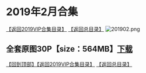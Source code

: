 # 2019年2月合集
[【返回2019VIP合集目录】](https://github.com/sxcool1024/WANIMAL/tree/master/2019%E5%B9%B4VIP%E4%BD%9C%E5%93%81%E5%90%88%E9%9B%86#2019%E5%B9%B4vip%E4%BD%9C%E5%93%81%E5%90%88%E9%9B%86360p533gb2019%E5%B9%B4%E5%90%88%E9%9B%86%E8%B4%AD%E4%B9%B0)
[【返回总目录】](https://github.com/sxcool1024/WANIMAL#wanimal%E5%8E%9F%E7%89%88%E4%BD%9C%E5%93%81%E5%90%88%E9%9B%86)
![201902.png](https://www.nsaimg.com/2020/04/02/5e85ad2bf0849.png)
## 全套原图30P【size：564MB】[下载]()<br>
[【回到顶部】](#readme)[【返回2019VIP合集目录】](https://github.com/sxcool1024/WANIMAL/tree/master/2019%E5%B9%B4VIP%E4%BD%9C%E5%93%81%E5%90%88%E9%9B%86#2019%E5%B9%B4vip%E4%BD%9C%E5%93%81%E5%90%88%E9%9B%86360p533gb2019%E5%B9%B4%E5%90%88%E9%9B%86%E8%B4%AD%E4%B9%B0)
[【返回总目录】](https://github.com/sxcool1024/WANIMAL#wanimal%E5%8E%9F%E7%89%88%E4%BD%9C%E5%93%81%E5%90%88%E9%9B%86)

